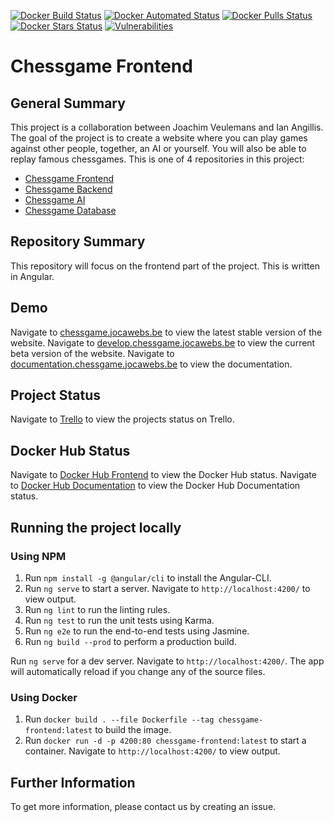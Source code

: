[![Docker Build Status](https://img.shields.io/docker/cloud/build/joachimveulemans/chessgame-frontend)](https://hub.docker.com/r/joachimveulemans/chessgame-frontend/builds)
[![Docker Automated Status](https://img.shields.io/docker/cloud/automated/joachimveulemans/chessgame-frontend)](https://hub.docker.com/r/joachimveulemans/chessgame-frontend)
[![Docker Pulls Status](https://img.shields.io/docker/pulls/joachimveulemans/chessgame-frontend)](https://hub.docker.com/r/joachimveulemans/chessgame-frontend)
[![Docker Stars Status](https://img.shields.io/docker/stars/joachimveulemans/chessgame-frontend)](https://hub.docker.com/r/joachimveulemans/chessgame-frontend)
[![Vulnerabilities](https://img.shields.io/snyk/vulnerabilities/github/joachimveulemans/chessgame-frontend)](https://github.com/JoachimVeulemans/chessgame-frontend)

# Chessgame Frontend

## General Summary

This project is a collaboration between Joachim Veulemans and Ian Angillis. The goal of the project is to create a website where you can play games against other people, together, an AI or yourself. You will also be able to replay famous chessgames. This is one of 4 repositories in this project:

- [Chessgame Frontend](https://github.com/JoachimVeulemans/chessgame-frontend)
- [Chessgame Backend](https://github.com/JoachimVeulemans/chessgame-backend)
- [Chessgame AI](https://github.com/JoachimVeulemans/chessgame-ai)
- [Chessgame Database](https://github.com/JoachimVeulemans/chessgame-database)

## Repository Summary

This repository will focus on the frontend part of the project. This is written in Angular.

## Demo

Navigate to [chessgame.jocawebs.be](https://chessgame.jocawebs.be) to view the latest stable version of the website.
Navigate to [develop.chessgame.jocawebs.be](https://develop.chessgame.jocawebs.be) to view the current beta version of the website.
Navigate to [documentation.chessgame.jocawebs.be](https://documentation.chessgame.jocawebs.be) to view the documentation.

## Project Status

Navigate to [Trello]([https://trello.com/b/k8dXRchw/chessproject]) to view the projects status on Trello.

## Docker Hub Status

Navigate to [Docker Hub Frontend](https://hub.docker.com/r/joachimveulemans/chessgame-frontend) to view the Docker Hub status.
Navigate to [Docker Hub Documentation](https://hub.docker.com/r/joachimveulemans/chessgame-frontend-documentation) to view the Docker Hub Documentation status.

## Running the project locally

### Using NPM

1. Run `npm install -g @angular/cli` to install the Angular-CLI.
2. Run `ng serve` to start a server. Navigate to `http://localhost:4200/` to view output.
3. Run `ng lint` to run the linting rules.
4. Run `ng test` to run the unit tests using Karma.
5. Run `ng e2e` to run the end-to-end tests using Jasmine.
6. Run `ng build --prod` to perform a production build.

Run `ng serve` for a dev server. Navigate to `http://localhost:4200/`. The app will automatically reload if you change any of the source files.

### Using Docker

1. Run `docker build . --file Dockerfile --tag chessgame-frontend:latest` to build the image.
2. Run `docker run -d -p 4200:80 chessgame-frontend:latest` to start a container. Navigate to `http://localhost:4200/` to view output.

## Further Information

To get more information, please contact us by creating an issue.
